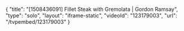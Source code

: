 {
    "title": "[1508436091] Fillet Steak with Gremolata | Gordon Ramsay",
    "type": "solo",
    "layout": "iframe-static",
    "videoId": "123179003",
    "url": "\/tvpembed\/123179003"
}